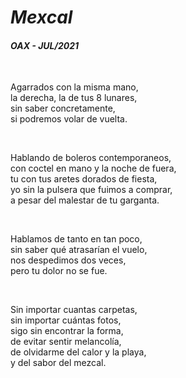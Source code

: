 # *Mexcal* 
#### *OAX - JUL/2021*

</br>

Agarrados con la misma mano,  
la derecha, la de tus 8 lunares,  
sin saber concretamente,  
si podremos volar de vuelta.

</br>

Hablando de boleros contemporaneos,  
con coctel en mano y la noche de fuera,  
tu con tus aretes dorados de fiesta,  
yo sin la pulsera que fuimos a comprar,  
a pesar del malestar de tu garganta.  

</br>

Hablamos de tanto en tan poco,  
sin saber qué atrasarían el vuelo,  
nos despedimos dos veces,  
pero tu dolor no se fue.

</br>

Sin importar cuantas carpetas,  
sin importar cuántas fotos,  
sigo sin encontrar la forma,  
de evitar sentir melancolía,  
de olvidarme del calor y la playa,  
y del sabor del mezcal.